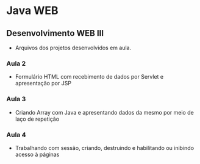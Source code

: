 # Java WEB
## Desenvolvimento WEB III
- Arquivos dos projetos desenvolvidos em aula.

### Aula 2
- Formulário HTML com recebimento de dados por Servlet e apresentação por JSP

### Aula 3
- Criando Array com Java e apresentando dados da mesmo por meio de laço de repetição

### Aula 4
- Trabalhando com sessão, criando, destruindo e habilitando ou inibindo acesso à páginas
